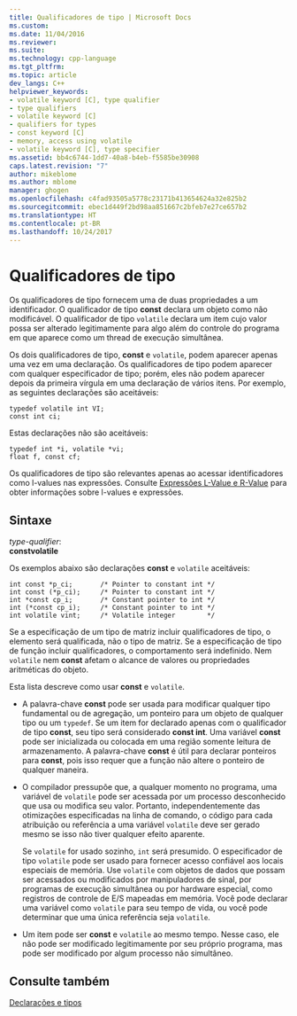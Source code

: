 ```yaml
---
title: Qualificadores de tipo | Microsoft Docs
ms.custom: 
ms.date: 11/04/2016
ms.reviewer: 
ms.suite: 
ms.technology: cpp-language
ms.tgt_pltfrm: 
ms.topic: article
dev_langs: C++
helpviewer_keywords:
- volatile keyword [C], type qualifier
- type qualifiers
- volatile keyword [C]
- qualifiers for types
- const keyword [C]
- memory, access using volatile
- volatile keyword [C], type specifier
ms.assetid: bb4c6744-1dd7-40a8-b4eb-f5585be30908
caps.latest.revision: "7"
author: mikeblome
ms.author: mblome
manager: ghogen
ms.openlocfilehash: c4fad93505a5778c23171b413654624a32e825b2
ms.sourcegitcommit: ebec1d449f2bd98aa851667c2bfeb7e27ce657b2
ms.translationtype: HT
ms.contentlocale: pt-BR
ms.lasthandoff: 10/24/2017
---
```

# <a name="type-qualifiers"></a>Qualificadores de tipo
Os qualificadores de tipo fornecem uma de duas propriedades a um identificador. O qualificador de tipo **const** declara um objeto como não modificável. O qualificador de tipo `volatile` declara um item cujo valor possa ser alterado legitimamente para algo além do controle do programa em que aparece como um thread de execução simultânea.  
  
 Os dois qualificadores de tipo, **const** e `volatile`, podem aparecer apenas uma vez em uma declaração. Os qualificadores de tipo podem aparecer com qualquer especificador de tipo; porém, eles não podem aparecer depois da primeira vírgula em uma declaração de vários itens. Por exemplo, as seguintes declarações são aceitáveis:  
  
```  
typedef volatile int VI;  
const int ci;  
```  
  
 Estas declarações não são aceitáveis:  
  
```  
typedef int *i, volatile *vi;  
float f, const cf;     
```  
  
 Os qualificadores de tipo são relevantes apenas ao acessar identificadores como l-values nas expressões. Consulte [Expressões L-Value e R-Value](../c-language/l-value-and-r-value-expressions.md) para obter informações sobre l-values e expressões.  
  
## <a name="syntax"></a>Sintaxe  
 *type-qualifier*:  
 **constvolatile**  
  
 Os exemplos abaixo são declarações **const** e `volatile` aceitáveis:  
  
```  
int const *p_ci;       /* Pointer to constant int */  
int const (*p_ci);     /* Pointer to constant int */  
int *const cp_i;       /* Constant pointer to int */  
int (*const cp_i);     /* Constant pointer to int */  
int volatile vint;     /* Volatile integer        */  
```  
  
 Se a especificação de um tipo de matriz incluir qualificadores de tipo, o elemento será qualificada, não o tipo de matriz. Se a especificação de tipo de função incluir qualificadores, o comportamento será indefinido. Nem `volatile` nem **const** afetam o alcance de valores ou propriedades aritméticas do objeto.  
  
 Esta lista descreve como usar **const** e `volatile`.  
  
-   A palavra-chave **const** pode ser usada para modificar qualquer tipo fundamental ou de agregação, um ponteiro para um objeto de qualquer tipo ou um `typedef`. Se um item for declarado apenas com o qualificador de tipo **const**, seu tipo será considerado **const int**. Uma variável **const** pode ser inicializada ou colocada em uma região somente leitura de armazenamento. A palavra-chave **const** é útil para declarar ponteiros para **const**, pois isso requer que a função não altere o ponteiro de qualquer maneira.  
  
-   O compilador pressupõe que, a qualquer momento no programa, uma variável de `volatile` pode ser acessada por um processo desconhecido que usa ou modifica seu valor. Portanto, independentemente das otimizações especificadas na linha de comando, o código para cada atribuição ou referência a uma variável `volatile` deve ser gerado mesmo se isso não tiver qualquer efeito aparente.  
  
     Se `volatile` for usado sozinho, `int` será presumido. O especificador de tipo `volatile` pode ser usado para fornecer acesso confiável aos locais especiais de memória. Use `volatile` com objetos de dados que possam ser acessados ou modificados por manipuladores de sinal, por programas de execução simultânea ou por hardware especial, como registros de controle de E/S mapeadas em memória. Você pode declarar uma variável como `volatile` para seu tempo de vida, ou você pode determinar que uma única referência seja `volatile`.  
  
-   Um item pode ser **const** e `volatile` ao mesmo tempo. Nesse caso, ele não pode ser modificado legitimamente por seu próprio programa, mas pode ser modificado por algum processo não simultâneo.  
  
## <a name="see-also"></a>Consulte também  
 [Declarações e tipos](../c-language/declarations-and-types.md)